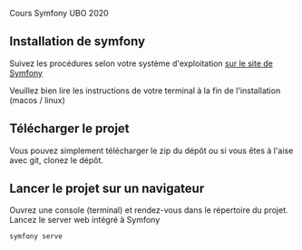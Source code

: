 Cours Symfony UBO 2020

## Installation de symfony

Suivez les procédures selon votre système d'exploitation [sur le site de Symfony](https://symfony.com/download)

Veuillez bien lire les instructions de votre terminal à la fin de l'installation (macos / linux)

## Télécharger le projet

Vous pouvez simplement télécharger le zip du dépôt ou si vous êtes à l'aise avec git, clonez le dépôt.

## Lancer le projet sur un navigateur

Ouvrez une console (terminal) et rendez-vous dans le répertoire du projet. 
Lancez le server web intégré à Symfony 

``` symfony serve ```